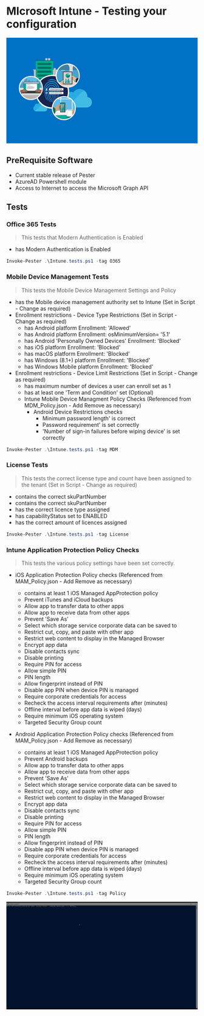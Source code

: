 # MIcrosoft Intune - Testing your configuration
![Intune](./media/Sign_In.png)

## PreRequisite Software
- Current stable release of Pester
- AzureAD Powershell module
- Access to Internet to access the Microsoft Graph API

## Tests

### Office 365 Tests
> This tests that Modern Authentication is Enabled
- has Modern Authentication is Enabled

```powershell
Invoke-Pester .\Intune.tests.ps1 -tag O365
```

### Mobile Device Management Tests
> This tests the Mobile Device Management Settings and Policy 
- has the Mobile device management authority set to Intune (Set in Script - Change as required)
- Enrollment restrictions - Device Type Restrictions (Set in Script - Change as required)
  -  has Android platform Enrollment: 'Allowed' 
  -  has Android platform Enrollment: osMinimumVersion= '5.1' 
  - has Android 'Personally Owned Devices' Enrollment: 'Blocked' 
  - has iOS platform Enrollment: 'Blocked' 
  - has macOS platform Enrollment: 'Blocked' 
  - has Windows (8.1+) platform Enrollment: 'Blocked' 
  - has Windows Mobile platform Enrollment: 'Blocked'
- Enrollment restrictions - Device Limit Restrictions (Set in Script - Change as required)
  - has maximum number of devices a user can enroll set as 1
  - has at least one 'Term and Condition' set (Optional)
  - Intune Mobile Device Managment Policy Checks (Referenced from MDM_Policy.json - Add Remove as necessary)
    - Android Device Restrictions checks
      - Minimum password length' is correct
      - Password requirement' is set correctly
      - 'Number of sign-in failures before wiping device' is set correctly

```powershell
Invoke-Pester .\Intune.tests.ps1 -tag MDM
```

### License Tests
> This tests the correct license type and count have been assigned to the tenant (Set in Script - Change as required)
- contains the correct skuPartNumber
- contains the correct skuPartNumber
- has the correct licence type assigned
- has capabilityStatus set to ENABLED
- has the correct amount of licences assigned


```powershell
Invoke-Pester .\Intune.tests.ps1 -tag License
```

### Intune Application Protection Policy Checks
> This tests the various policy settings have been set correctly.
- iOS Application Protection Policy checks  (Referenced from MAM_Policy.json - Add Remove as necessary)
  - contains at least 1 iOS Managed AppProtection policy
  - Prevent iTunes and iCloud backups
  - Allow app to transfer data to other apps
  - Allow app to receive data from other apps
  - Prevent 'Save As'
  - Select which storage service corporate data can be saved to
  - Restrict cut, copy, and paste with other app
  - Restrict web content to display in the Managed Browser
  - Encrypt app data
  - Disable contacts sync
  - Disable printing
  - Require PIN for access
  - Allow simple PIN
  - PIN length
  - Allow fingerprint instead of PIN
  - Disable app PIN when device PIN is managed
  - Require corporate credentials for access
  - Recheck the access interval requirements after (minutes)
  - Offline interval before app data is wiped (days)
  - Require minimum iOS operating system
  - Targeted Security Group count

- Android Application Protection Policy checks  (Referenced from MAM_Policy.json - Add Remove as necessary)
  - contains at least 1 iOS Managed AppProtection policy
  - Prevent Android backups
  - Allow app to transfer data to other apps
  - Allow app to receive data from other apps
  - Prevent 'Save As'
  - Select which storage service corporate data can be saved to
  - Restrict cut, copy, and paste with other app
  - Restrict web content to display in the Managed Browser
  - Encrypt app data
  - Disable contacts sync
  - Disable printing
  - Require PIN for access
  - Allow simple PIN
  - PIN length
  - Allow fingerprint instead of PIN
  - Disable app PIN when device PIN is managed
  - Require corporate credentials for access
  - Recheck the access interval requirements after (minutes)
  - Offline interval before app data is wiped (days)
  - Require minimum iOS operating system
  - Targeted Security Group count

```powershell
Invoke-Pester .\Intune.tests.ps1 -tag Policy
```
![Intune](./media/policy.gif)

